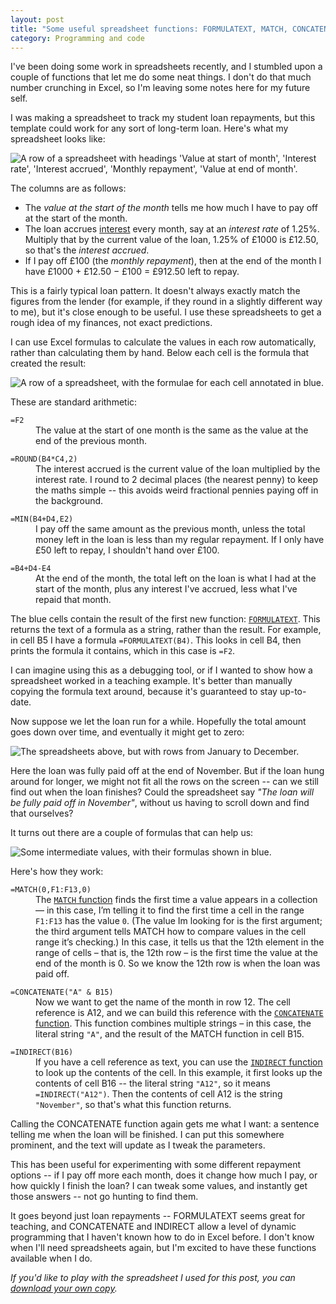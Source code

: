 ```yaml
---
layout: post
title: "Some useful spreadsheet functions: FORMULATEXT, MATCH, CONCATENATE and INDIRECT"
category: Programming and code
---
```


I've been doing some work in spreadsheets recently, and I stumbled upon a couple of functions that let me do some neat things.
I don't do that much number crunching in Excel, so I'm leaving some notes here for my future self.

I was making a spreadsheet to track my student loan repayments, but this template could work for any sort of long-term loan.
Here's what my spreadsheet looks like:

<img src="/images/2019/spreadsheet_headings.png" alt="A row of a spreadsheet with headings 'Value at start of month', 'Interest rate', 'Interest accrued', 'Monthly repayment', 'Value at end of month'.">

The columns are as follows:

-   The *value at the start of the month* tells me how much I have to pay off at the start of the month.
-   The loan accrues [interest] every month, say at an *interest rate* of 1.25%.
    Multiply that by the current value of the loan, 1.25% of £1000 is £12.50, so that's the *interest accrued*.
-   If I pay off £100 (the *monthly repayment*), then at the end of the month I have £1000 + £12.50 &minus; £100 = £912.50 left to repay.

[interest]: https://en.wikipedia.org/wiki/Interest

This is a fairly typical loan pattern.
It doesn't always exactly match the figures from the lender (for example, if they round in a slightly different way to me), but it's close enough to be useful.
I use these spreadsheets to get a rough idea of my finances, not exact predictions.

I can use Excel formulas to calculate the values in each row automatically, rather than calculating them by hand.
Below each cell is the formula that created the result:

<img src="/images/2019/spreadsheet_onerow.png" alt="A row of a spreadsheet, with the formulae for each cell annotated in blue.">

These are standard arithmetic:

<style>
  dd:not(:last-child) {
    margin-bottom: 1em;
  }
</style>

<dl>
  <dt><code>=F2</code></dt>
  <dd>
    The value at the start of one month is the same as the value at the end of the previous month.
  </dd>

  <dt><code>=ROUND(B4*C4,2)</code></dt>
  <dd>
    The interest accrued is the current value of the loan multiplied by the interest rate.
    I round to 2 decimal places (the nearest penny) to keep the maths simple -- this avoids weird fractional pennies paying off in the background.
  </dd>

  <dt><code>=MIN(B4+D4,E2)</code></dt>
  <dd>
    I pay off the same amount as the previous month, unless the total money left in the loan is less than my regular repayment.
    If I only have £50 left to repay, I shouldn't hand over £100.
  </dd>

  <dt><code>=B4+D4-E4</code></dt>
  <dd>
    At the end of the month, the total left on the loan is what I had at the start of the month, plus any interest I've accrued, less what I've repaid that month.
  </dd>
</dl>

The blue cells contain the result of the first new function: [`FORMULATEXT`][FORMULATEXT].
This returns the text of a formula as a string, rather than the result.
For example, in cell B5 I have a formula `=FORMULATEXT(B4)`.
This looks in cell B4, then prints the formula it contains, which in this case is `=F2`.

I can imagine using this as a debugging tool, or if I wanted to show how a spreadsheet worked in a teaching example.
It's better than manually copying the formula text around, because it's guaranteed to stay up-to-date.

[FORMULATEXT]: https://support.office.com/en-us/article/FORMULATEXT-function-0A786771-54FD-4AE2-96EE-09CDA35439C8

Now suppose we let the loan run for a while.
Hopefully the total amount goes down over time, and eventually it might get to zero:

<img src="/images/2019/spreadsheet_manyrows.png" alt="The spreadsheets above, but with rows from January to December.">

Here the loan was fully paid off at the end of November.
But if the loan hung around for longer, we might not fit all the rows on the screen -- can we still find out when the loan finishes?
Could the spreadsheet say *"The loan will be fully paid off in November"*, without us having to scroll down and find that ourselves?

It turns out there are a couple of formulas that can help us:

<img src="/images/2019/spreadsheet_summary.png" alt="Some intermediate values, with their formulas shown in blue.">

Here's how they work:

<dl>
  <dt><code>=MATCH(0,F1:F13,0)</code></dt>
  <dd>
    The <a href="https://support.office.com/en-us/article/MATCH-function-E8DFFD45-C762-47D6-BF89-533F4A37673A"><code>MATCH</code> function</a> finds the first time a value appears in a collection &mdash; in this case, I&rsquo;m telling it to find the first time a cell in the range <code>F1:F13</code> has the value <code>0</code>.
    (The value Im looking for is the first argument; the third argument tells MATCH how to compare values in the cell range it&rsquo;s checking.)
    In this case, it tells us that the 12th element in the range of cells &ndash; that is, the 12th row &ndash; is the first time the value at the end of the month is 0.
    So we know the 12th row is when the loan was paid off.
  </dd>

  <dt><code>=CONCATENATE("A" & B15)</code></dt>
  <dd>
    Now we want to get the name of the month in row 12.
    The cell reference is A12, and we can build this reference with the <a href="https://support.office.com/en-us/article/CONCATENATE-function-8F8AE884-2CA8-4F7A-B093-75D702BEA31D"><code>CONCATENATE</code> function</a>.
    This function combines multiple strings &ndash; in this case, the literal string <code>"A"</code>, and the result of the MATCH function in cell B15.
  </dd>

  <dt><code>=INDIRECT(B16)</code></dt>
  <dd>
    If you have a cell reference as text, you can use the <a href="https://support.office.com/en-us/article/INDIRECT-function-474B3A3A-8A26-4F44-B491-92B6306FA261"><code>INDIRECT</code> function</a> to look up the contents of the cell.
    In this example, it first looks up the contents of cell B16 -- the literal string <code>"A12"</code>, so it means <code>=INDIRECT("A12")</code>.
    Then the contents of cell A12 is the string <code>"November"</code>, so that's what this function returns.
  </dd>
</dl>

Calling the CONCATENATE function again gets me what I want: a sentence telling me when the loan will be finished.
I can put this somewhere prominent, and the text will update as I tweak the parameters.

This has been useful for experimenting with some different repayment options -- if I pay off more each month, does it change how much I pay, or how quickly I finish the loan?
I can tweak some values, and instantly get those answers -- not go hunting to find them.

It goes beyond just loan repayments -- FORMULATEXT seems great for teaching, and CONCATENATE and INDIRECT allow a level of dynamic programming that I haven't known how to do in Excel before.
I don't know when I'll need spreadsheets again, but I'm excited to have these functions available when I do.

*If you'd like to play with the spreadsheet I used for this post, you can [download your own copy](/files/example_loan.xlsx).*
